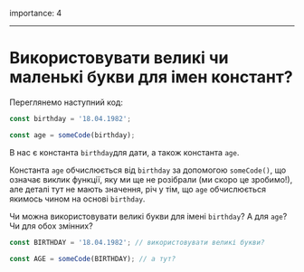 importance: 4

---

# Використовувати великі чи маленькі букви для імен констант?

Переглянемо наступний код:

```js
const birthday = '18.04.1982';

const age = someCode(birthday);
```

В нас є константа `birthday`для дати, а також константа `age`.

Константа `age` обчислюється від `birthday` за допомогою `someCode()`, що означає виклик функції, яку ми ще не розібрали (ми скоро це зробимо!), але деталі тут не мають значення, річ у тім, що `age` обчислюється якимось чином на основі `birthday`.

Чи можна використовувати великі букви для імені `birthday`? А для `age`? Чи для обох змінних?

```js
const BIRTHDAY = '18.04.1982'; // використовувати великі букви?

const AGE = someCode(BIRTHDAY); // а тут?
```

